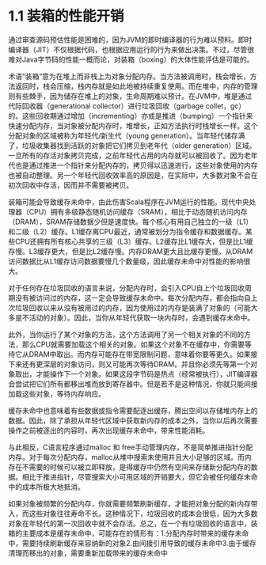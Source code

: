 # 1.1 装箱的性能开销

通过审查源码预估性能是困难的，因为JVM的即时编译器的行为难以预料。即时编译器（JIT）不仅根据代码，也根据应用运行的行为来做出决策。不过，尽管很难对Java字节码的性能一概而论，对装箱（boxing）的大体性能评估是可能的。

  术语“装箱”意为在堆上而非栈上为对象分配内存。当方法被调用时，栈会增长，方法返回时，栈会压缩，栈内存就是如此地被持续重复使用。而在堆中，内存的管理则有些棘手，因为储存在堆上的对象，生命周期难以预计。在JVM中，堆是通过代际回收器（generational collector）进行垃圾回收（garbage collet，gc）的。这些回收期通过增加（incrementing）亦或是推进（bumping）一个指针来快速分配内存，当对象被分配内存时，堆增长，正如方法执行时栈增长一样。这个分配对象的区域被称为年轻代/新生代（young generation）。当年轻代储存满了，垃圾收集器找到活跃的对象把它们拷贝到老年代（older generation）区域。一旦所有的存活对象拷贝完成，之前年轻代占用的内存就可以被回收了。因为老年代也是通过推进一个指针来分配内存的，拷贝得以迅速进行，这些对象使用的内存也被自动整理。另一个年轻代回收效率高的原因是，在实际中，大多数对象不会在初次回收中存活，因而并不需要被拷贝。

  装箱可能会导致缓存未命中，由此伤害Scala程序在JVM运行的性能。现代中央处理器（CPU）拥有多级静态随机访问缓存（SRAM），相比于动态随机访问内存（DRAM），SRAM存储数据少但是速度快。每个核心有用自己独立的一级（L1）和二级（L2）缓存。L1缓存离CPU最近，通常被划分为指令缓存和数据缓存。某些CPU还拥有所有核心共享的三级（L3）缓存。L2缓存比L1缓存大，但是比L1缓存慢。L3缓存更大，但是比L2缓存慢。内存DRAM更大且比缓存更慢。从DRAM访问数据比从L1缓存访问数据要慢几个数量级，因此缓存未命中对性能的影响很大。

  对于任何存在垃圾回收的语言来说，分配内存时，会引入CPU自上个垃圾回收周期没有被访问过的内存，这一定会导致缓存未命中。每次分配内存，都会指向自上次垃圾回收以来从没有被用过的内存，因为使用过的内存是装满了对象的（可能大多是不活动的对象）。因此，当你从年轻代获取一块内存时，会遇到缓存未命中。

  此外，当你运行了某个对象的方法，这个方法调用了另一个相关对象的不同的方法，那么CPU就需要加载这个相关的对象。如果这个对象不在缓存中，你需要等待它从DRAM中取出。而内存可能存在带宽限制问题，意味着你要等更久。如果接下来还有更深层的对象访问，则又可能再次等待DRAM。并且你必须先等第一个对象取出，才能操作下一个对象。如果这段字节码是热点（经常被执行），JIT编译器会尝试把它们所有都移出堆而放到寄存器中。但是若不是这种情况，你就只能间接加载这些对象，等待内存响应。

  缓存未命中也意味着有些数据或指令需要配逐出缓存，腾出空间以存储堆内存上的数据。因此，除了承担从年轻代区域中获取新内存的成本之外，当你以后再次需要操作之前被逐出的内容时，再次出现缓存未命中，带来性能消耗。

  与此相反，C语言程序通过malloc 和 free手动管理内存，不是简单推进指针分配内存。对于每次分配内存，malloc从堆中搜索未使用并且大小足够的区域。而内存在不需要的时候可以被立即释放，是得缓存中仍然有空间来存储新分配内存的数据。相比于推进指针，尽管搜索大小可用区域的开销要大，但它会被任何缓存未命中的成本所极大地抵消。

  如果对象被频繁的分配内存，你就需要频繁刷新缓存，才能把对象分配的新内存带入，而这些对象往往寿命不长。这种情况下，垃圾回收的成本会很低，因为大多数对象在年轻代的第一次回收中就不会存活。总之，在一个有垃圾回收的语言中，装箱的主要成本是缓存未命中，可能存在的情形有：1.分配内存时带来的缓存未命中，需要持续刷新缓存来容纳新的对象2.由间接引用导致的缓存未命中3.由于缓存清理而移出的对象，需要重新加载带来的缓存未命中
